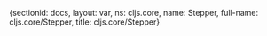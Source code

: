 {sectionid: docs, layout: var, ns: cljs.core, name: Stepper, full-name: cljs.core/Stepper,
  title: cljs.core/Stepper}
